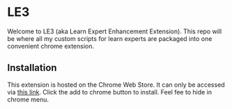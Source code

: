 # LE3

Welcome to LE3 (aka Learn Expert Enhancement Extension). This repo will be where all my custom scripts for learn experts are packaged into one convenient chrome extension.

## Installation

This extension is hosted on the Chrome Web Store. It can only be accessed via [this link](https://chrome.google.com/webstore/detail/le3/hjjhpafjpkkjbdchnaeikofponobhngc). Click the add to chrome button to install. Feel fee to hide in chrome menu.

